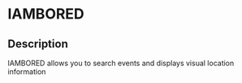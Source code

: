 # IAMBORED

## Description

IAMBORED allows you to search events and displays visual location information

